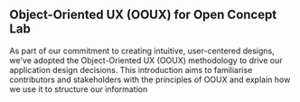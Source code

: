 <h2>Object-Oriented UX (OOUX) for Open Concept Lab</h2>
<p></p>As part of our commitment to creating intuitive, user-centered designs, we've adopted the Object-Oriented UX (OOUX) methodology to drive our application design decisions. This introduction aims to familiarise contributors and stakeholders with the principles of OOUX and explain how we use it to structure our information </p>
